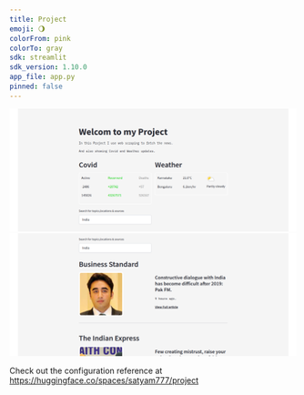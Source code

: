```yaml
---
title: Project
emoji: 🌖
colorFrom: pink
colorTo: gray
sdk: streamlit
sdk_version: 1.10.0
app_file: app.py
pinned: false
---
```

!["image1"](https://github.com/Satyam7Jha/param_Internship_work/blob/main/Screenshot%20from%202022-07-31%2006-34-37.png)
!["image2"](https://github.com/Satyam7Jha/param_Internship_work/blob/main/Screenshot%20from%202022-07-31%2006-34-49.png)

Check out the configuration reference at https://huggingface.co/spaces/satyam777/project
